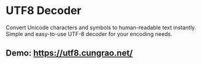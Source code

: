 # UTF8 Decoder
Convert Unicode characters and symbols to human-readable text instantly. Simple and easy-to-use UTF-8 decoder for your encoding needs.
## Demo: https://utf8.cungrao.net/
